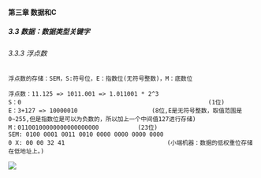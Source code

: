 #### 第三章 数据和C

##### 3.3 数据：数据类型关键字

###### 3.3.3 浮点数

```
浮点数的存储：SEM，S:符号位，E：指数位(无符号整数)，M：底数位

浮点数：11.125 => 1011.001 => 1.011001 * 2^3
S：0														(1位)
E：3+127 => 10000010						(8位,E是无符号整数，取值范围是0~255,但是指数位是可以为负数的，所以加上一个中间值127进行存储)
M：01100100000000000000000			(23位)
SEM: 0100 0001 0011 0010 0000 0000 0000 0000
0 X: 00 00 32 41							 (小端机器：数据的低权重位存储在低地址上。)

```

![](https://upload-images.jianshu.io/upload_images/15150075-af3c299b0affbb3a.png?imageMogr2/auto-orient/strip|imageView2/2/w/1200/format/webp)